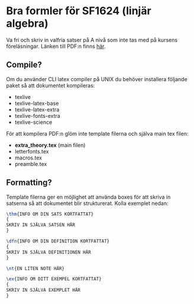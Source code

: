 # Bra formler för SF1624 (linjär algebra)
Va fri och skriv in valfria satser på A nivå som inte tas med på kursens föreläsningar.
Länken till PDF:n finns [här](https://github.com/INDA22PlusPlus/plusplus-linear-algebra/blob/master/extra_theory.pdf).

## Compile?
Om du använder CLI latex compiler på UNIX du behöver installera följande paket så att dokumentet kompileras:
- texlive
- texlive-latex-base
- texlive-latex-extra
- texlive-fonts-extra
- texlive-science

För att kompilera PDF:n glöm inte template filerna och själva main tex filen:
- **extra_theory.tex** (main filen)
- letterfonts.tex
- macros.tex
- preamble.tex

## Formatting?
Template filerna ger en möjlighet att använda boxes för att skriva in satserna så att dokumentet blir strukturerat. Kolla exemplet nedan:

```tex
\thm{INFO OM DIN SATS KORTFATTAT}
{
SKRIV IN SJÄLVA SATSEN HÄR
}

\dfn{INFO OM DIN DEFINITION KORTFATTAT}
{
SKRIV IN SJÄLVA DEFINITIONEN HÄR
}

\nt{EN LITEN NOTE HÄR}

\ex{INFO OM DITT EXEMPEL KORTFATTAT}
{
SKRIV IN SJÄLVA EXEMPLET HÄR
}
```

